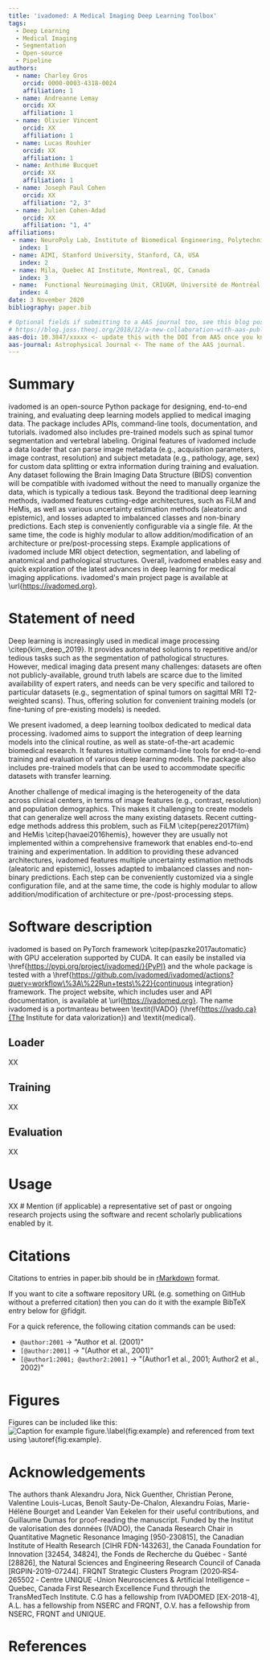 ```yaml
---
title: 'ivadomed: A Medical Imaging Deep Learning Toolbox'
tags:
  - Deep Learning
  - Medical Imaging
  - Segmentation
  - Open-source
  - Pipeline
authors:
  - name: Charley Gros
    orcid: 0000-0003-4318-0024
    affiliation: 1
  - name: Andreanne Lemay
    orcid: XX
    affiliation: 1
  - name: Olivier Vincent
    orcid: XX
    affiliation: 1
  - name: Lucas Rouhier
    orcid: XX
    affiliation: 1
  - name: Anthime Bucquet
    orcid: XX
    affiliation: 1
  - name: Joseph Paul Cohen
    orcid: XX
    affiliation: "2, 3"
  - name: Julien Cohen-Adad
    orcid: XX
    affiliation: "1, 4"
affiliations:
 - name: NeuroPoly Lab, Institute of Biomedical Engineering, Polytechnique Montreal, Montreal, Canada
   index: 1
 - name: AIMI, Stanford University, Stanford, CA, USA
   index: 2
 - name: Mila, Quebec AI Institute, Montreal, QC, Canada
   index: 3
 - name:  Functional Neuroimaging Unit, CRIUGM, Université de Montréal, Montreal, QC, Canada
   index: 4
date: 3 November 2020
bibliography: paper.bib

# Optional fields if submitting to a AAS journal too, see this blog post:
# https://blog.joss.theoj.org/2018/12/a-new-collaboration-with-aas-publishing
aas-doi: 10.3847/xxxxx <- update this with the DOI from AAS once you know it.
aas-journal: Astrophysical Journal <- The name of the AAS journal.
---
```


# Summary

ivadomed is an open-source Python package for designing, end-to-end training, and evaluating deep learning models applied to medical imaging data. The package includes APIs, command-line tools, documentation, and tutorials. ivadomed also includes pre-trained models such as spinal tumor segmentation and vertebral labeling. Original features of ivadomed include a data loader that can parse image metadata (e.g., acquisition parameters, image contrast, resolution) and subject metadata (e.g., pathology, age, sex) for custom data splitting or extra information during training and evaluation. Any dataset following the Brain Imaging Data Structure (BIDS) convention will be compatible with ivadomed without the need to manually organize the data, which is typically a tedious task. Beyond the traditional deep learning methods, ivadomed features cutting-edge architectures, such as FiLM and HeMis, as well as various uncertainty estimation methods (aleatoric and epistemic), and losses adapted to imbalanced classes and non-binary predictions. Each step is conveniently configurable via a single file. At the same time, the code is highly modular to allow addition/modification of an architecture or pre/post-processing steps. Example applications of ivadomed include MRI object detection, segmentation, and labeling of anatomical and pathological structures. Overall, ivadomed enables easy and quick exploration of the latest advances in deep learning for medical imaging applications. ivadomed's main project page is available at \url{https://ivadomed.org}.

# Statement of need

Deep learning is increasingly used in medical image processing \citep{kim_deep_2019}. It provides automated solutions to repetitive and/or tedious tasks such as the segmentation of pathological structures. However, medical imaging data present many challenges: datasets are often not publicly-available, ground truth labels are scarce due to the limited availability of expert raters, and needs can be very specific and tailored to particular datasets (e.g., segmentation of spinal tumors on sagittal MRI T2-weighted scans). Thus, offering solution for convenient training models (or fine-tuning of pre-existing models) is needed. 

We present ivadomed, a deep learning toolbox dedicated to medical data processing. ivadomed aims to support the integration of deep learning models into the clinical routine, as well as state-of-the-art academic biomedical research. It features intuitive command-line tools for end-to-end training and evaluation of various deep learning models. The package also includes pre-trained models that can be used to accommodate specific datasets with transfer learning.

Another challenge of medical imaging is the heterogeneity of the data across clinical centers, in terms of image features (e.g., contrast, resolution) and population demographics. This makes it challenging to create models that can generalize well across the many existing datasets. Recent cutting-edge methods address this problem, such as FiLM \citep{perez2017film} and HeMis \citep{havaei2016hemis}, however they are usually not implemented within a comprehensive framework that enables end-to-end training and experimentation. In addition to providing these advanced architectures, ivadomed features multiple uncertainty estimation methods (aleatoric and epistemic), losses adapted to imbalanced classes and non-binary predictions. Each step can be conveniently customized via a single configuration file, and at the same time, the code is highly modular to allow addition/modification of architecture or pre-/post-processing steps.

# Software description

ivadomed is based on PyTorch framework \citep{paszke2017automatic} with GPU acceleration supported by CUDA. It can easily be installed via \href{https://pypi.org/project/ivadomed/}{PyPI} and the whole package is tested with a \href{https://github.com/ivadomed/ivadomed/actions?query=workflow\%3A\%22Run+tests\%22}{continuous integration} framework. The project website, which includes user and API documentation, is available at \url{https://ivadomed.org}. The name ivadomed is a portmanteau between \textit{IVADO} (\href{https://ivado.ca}{The Institute for data valorization}) and \textit{medical}.

## Loader

XX

## Training

XX

## Evaluation

XX

# Usage

XX # Mention (if applicable) a representative set of past or ongoing research projects using the software and recent scholarly publications enabled by it.

# Citations

Citations to entries in paper.bib should be in
[rMarkdown](http://rmarkdown.rstudio.com/authoring_bibliographies_and_citations.html)
format.

If you want to cite a software repository URL (e.g. something on GitHub without a preferred
citation) then you can do it with the example BibTeX entry below for @fidgit.

For a quick reference, the following citation commands can be used:
- `@author:2001`  ->  "Author et al. (2001)"
- `[@author:2001]` -> "(Author et al., 2001)"
- `[@author1:2001; @author2:2001]` -> "(Author1 et al., 2001; Author2 et al., 2002)"

# Figures

Figures can be included like this:
![Caption for example figure.\label{fig:example}](figure.png)
and referenced from text using \autoref{fig:example}.

# Acknowledgements

The authors thank Alexandru Jora, Nick Guenther, Christian Perone, Valentine Louis-Lucas, Benoît Sauty-De-Chalon, Alexandru Foias, Marie-Hélène Bourget and Leander Van Eekelen for their useful contributions, and Guillaume Dumas for proof-reading the manuscript. Funded by the Institut de valorisation des données (IVADO), the Canada Research Chair in Quantitative Magnetic Resonance Imaging [950-230815], the Canadian Institute of Health Research [CIHR FDN-143263], the Canada Foundation for Innovation [32454, 34824], the Fonds de Recherche du Québec - Santé [28826], the Natural Sciences and Engineering Research Council of Canada [RGPIN-2019-07244]. FRQNT Strategic Clusters Program (2020‐RS4‐265502 ‐ Centre UNIQUE  ‐Union Neurosciences \& Artificial Intelligence –Quebec, Canada First Research Excellence Fund through the TransMedTech Institute. C.G has a fellowship from IVADOMED [EX-2018-4], A.L. has a fellowship from NSERC and FRQNT, O.V. has a fellowship from NSERC, FRQNT and UNIQUE.

# References